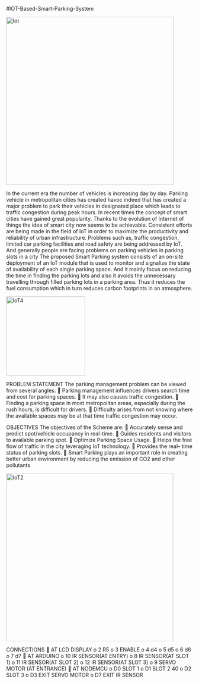 #IOT-Based-Smart-Parking-System


<img width="452" alt="Iot" src="https://user-images.githubusercontent.com/40309757/105427199-a2114500-5c72-11eb-9e5c-5a4a4297a7a9.PNG">

In the current era the number of vehicles is increasing day by day. Parking vehicle in metropolitan cities has created havoc indeed that has created a major problem to park their vehicles in designated place which leads to traffic congestion during peak hours. In recent times the concept of smart cities have gained great popularity. Thanks to the evolution of Internet of things the idea of smart city now seems to be achievable. Consistent efforts are being made in the field of IoT in order to maximize the productivity and reliability of urban infrastructure. Problems such as, traffic congestion, limited car parking facilities and road safety are being addressed by IoT. And generally people are facing problems on parking vehicles in parking slots in a city The proposed Smart Parking system consists of an on-site deployment of an IoT module that is used to monitor and signalize the state of availability of each single parking space. And it mainly focus on reducing the time in finding the parking lots and also it avoids the unnecessary travelling through filled parking lots in a parking area. Thus it reduces the fuel consumption which in turn reduces carbon footprints in an atmosphere.

<img width="213" alt="IoT4" src="https://user-images.githubusercontent.com/40309757/105427206-a3db0880-5c72-11eb-9e14-3a7da6dfebe6.PNG">

PROBLEM STATEMENT
The parking management problem can be viewed from several angles.
 Parking management influences drivers search time and cost for parking spaces.
 It may also causes traffic congestion.
 Finding a parking space in most metropolitan areas, especially during the rush hours, is difficult for
drivers.
 Difficulty arises from not knowing where the available spaces may be at that time traffic congestion
may occur.

 OBJECTIVES
The objectives of the Scheme are:
 Accurately sense and predict spot/vehicle occupancy in real-time.
 Guides residents and visitors to available parking spot.
 Optimize Parking Space Usage.
 Helps the free flow of traffic in the city leveraging IoT technology.
 Provides the real– time status of parking slots.
 Smart Parking plays an important role in creating better urban environment by reducing
the emission of CO2 and other pollutants


<img width="451" alt="IoT2" src="https://user-images.githubusercontent.com/40309757/105427202-a2a9db80-5c72-11eb-91a1-ceca7e8bad58.PNG">

 CONNECTIONS
 AT LCD DISPLAY
o 2 R5
o 3 ENABLE
o 4 d4
o 5 d5
o 6 d6
o 7 d7
 AT ARDUINO
o 10 IR SENSOR(AT ENTRY)
o 8 IR SENSOR(AT SLOT 1)
o 11 IR SENSOR(AT SLOT 2)
o 12 IR SENSOR(AT SLOT 3)
o 9 SERVO MOTOR (AT ENTRANCE)
 AT NODEMCU
o D0 SLOT 1
o D1 SLOT 2
40
o D2 SLOT 3
o D3 EXIT SERVO MOTOR
o D7 EXIT IR SENSOR
